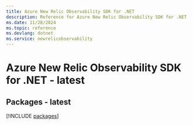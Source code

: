 ```yaml
---
title: Azure New Relic Observability SDK for .NET
description: Reference for Azure New Relic Observability SDK for .NET
ms.date: 11/28/2024
ms.topic: reference
ms.devlang: dotnet
ms.service: newrelicobservability
---
```

# Azure New Relic Observability SDK for .NET - latest
## Packages - latest
[!INCLUDE [packages](new-relic-observability-index.md)]